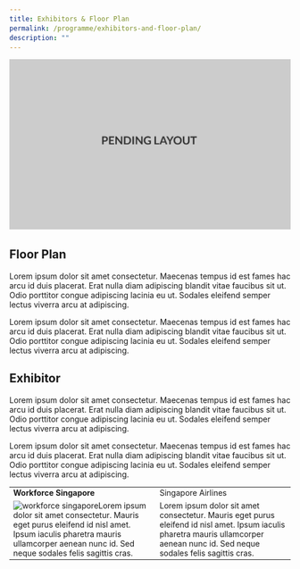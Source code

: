 ```yaml
---
title: Exhibitors & Floor Plan
permalink: /programme/exhibitors-and-floor-plan/
description: ""
---
```

![pending](/images/pending_layout.png)

## **Floor Plan**

Lorem ipsum dolor sit amet consectetur. Maecenas tempus id est fames hac arcu id duis placerat. Erat nulla diam adipiscing blandit vitae faucibus sit ut. Odio porttitor congue adipiscing lacinia eu ut. Sodales eleifend semper lectus viverra arcu at adipiscing.

Lorem ipsum dolor sit amet consectetur. Maecenas tempus id est fames hac arcu id duis placerat. Erat nulla diam adipiscing blandit vitae faucibus sit ut. Odio porttitor congue adipiscing lacinia eu ut. Sodales eleifend semper lectus viverra arcu at adipiscing.

## **Exhibitor**

Lorem ipsum dolor sit amet consectetur. Maecenas tempus id est fames hac arcu id duis placerat. Erat nulla diam adipiscing blandit vitae faucibus sit ut. Odio porttitor congue adipiscing lacinia eu ut. Sodales eleifend semper lectus viverra arcu at adipiscing.

Lorem ipsum dolor sit amet consectetur. Maecenas tempus id est fames hac arcu id duis placerat. Erat nulla diam adipiscing blandit vitae faucibus sit ut. Odio porttitor congue adipiscing lacinia eu ut. Sodales eleifend semper lectus viverra arcu at adipiscing.



|  | |
| -------- | -------- |
| **Workforce Singapore** | Singapore Airlines     |
|![workforce singapore](/images/favicon-isomer.ico)Lorem ipsum dolor sit amet consectetur. Mauris eget purus eleifend id nisl amet. Ipsum iaculis pharetra mauris ullamcorper aenean nunc id. Sed neque sodales felis sagittis cras. | Lorem ipsum dolor sit amet consectetur. Mauris eget purus eleifend id nisl amet. Ipsum iaculis pharetra mauris ullamcorper aenean nunc id. Sed neque sodales felis sagittis cras. |